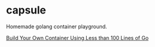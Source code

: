capsule
============

Homemade golang container playground.

[Build Your Own Container Using Less than 100 Lines of Go
](https://www.infoq.com/articles/build-a-container-golang)
